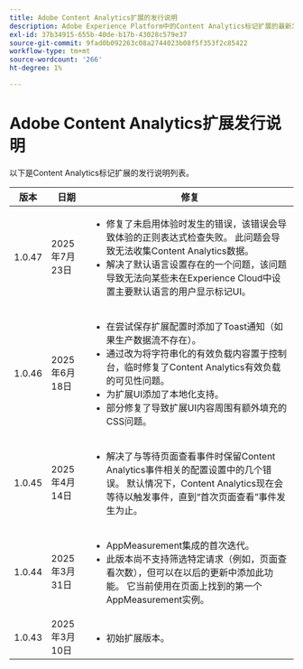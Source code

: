 ```yaml
---
title: Adobe Content Analytics扩展的发行说明
description: Adobe Experience Platform中的Content Analytics标记扩展的最新发行说明。
exl-id: 37b34915-655b-40de-b17b-43028c579e37
source-git-commit: 9fad0b092263c08a2744023b08f5f353f2c85422
workflow-type: tm+mt
source-wordcount: '266'
ht-degree: 1%

---
```


# Adobe Content Analytics扩展发行说明

以下是Content Analytics标记扩展的发行说明列表。

| 版本 | 日期 | 修复 |
|---|---|---|
| 1.0.47 | 2025年7月23日 | <ul><li>修复了未启用体验时发生的错误，该错误会导致体验的正则表达式检查失败。 此问题会导致无法收集Content Analytics数据。</li><li>解决了默认语言设置存在的一个问题，该问题导致无法向某些未在Experience Cloud中设置主要默认语言的用户显示标记UI。</li></ul> |
| 1.0.46 | 2025年6月18日 | <ul><li>在尝试保存扩展配置时添加了Toast通知（如果生产数据流不存在）。</li><li>通过改为将字符串化的有效负载内容置于控制台，临时修复了Content Analytics有效负载的可见性问题。</li><li>为扩展UI添加了本地化支持。</li><li>部分修复了导致扩展UI内容周围有额外填充的CSS问题。</li></ul> |
| 1.0.45 | 2025年4月14日 | <ul><li>解决了与等待页面查看事件时保留Content Analytics事件相关的配置设置中的几个错误。 默认情况下，Content Analytics现在会等待以触发事件，直到“首次页面查看”事件发生为止。</li></ul> |
| 1.0.44 | 2025年3月31日 | <ul><li>AppMeasurement集成的首次迭代。</li><li>此版本尚不支持筛选特定请求（例如，页面查看次数），但可以在以后的更新中添加此功能。 它当前使用在页面上找到的第一个AppMeasurement实例。</li></ul> |
| 1.0.43 | 2025年3月10日 | <ul><li>初始扩展版本。</li></ul> |
